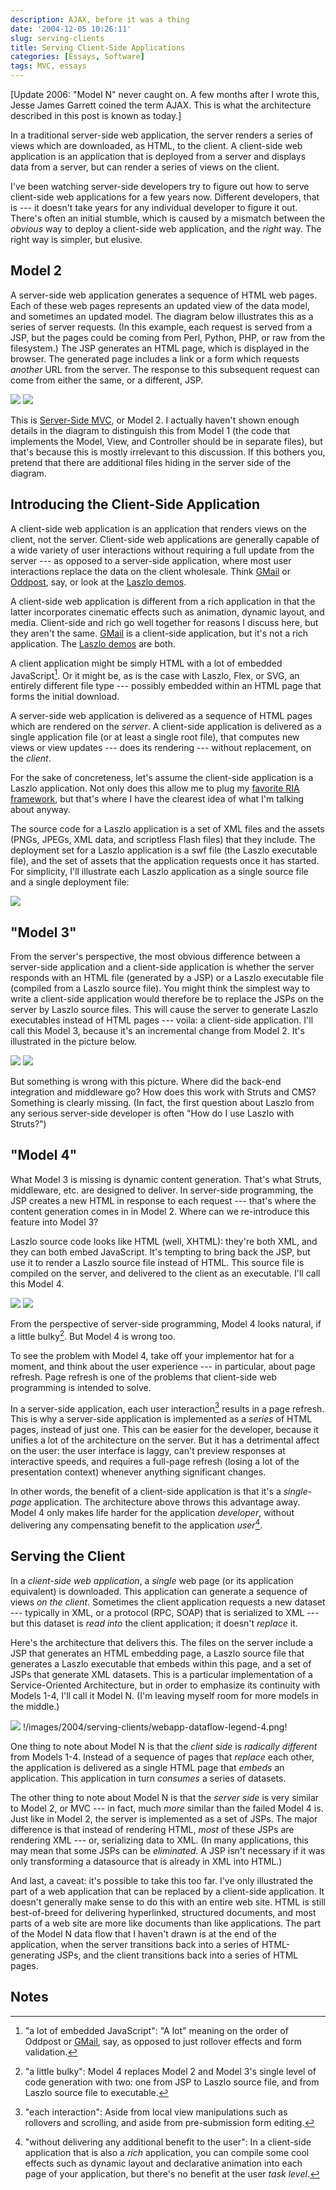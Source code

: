 ```yaml
---
description: AJAX, before it was a thing
date: '2004-12-05 10:26:11'
slug: serving-clients
title: Serving Client-Side Applications
categories: [Essays, Software]
tags: MVC, essays
---
```


[Update 2006: "Model N" never caught on. A few months after I wrote this, Jesse
James Garrett coined the term AJAX. This is what the architecture described in
this post is known as today.]

In a traditional server-side web application, the server renders a series of
views which are downloaded, as HTML, to the client. A client-side web
application is an application that is deployed from a server and displays data
from a server, but can render a series of views on the client.

I've been watching server-side developers try to figure out how to serve
client-side web applications for a few years now. Different developers, that is
--- it doesn't take years for any individual developer to figure it out. There's
often an initial stumble, which is caused by a mismatch between the _obvious_
way to deploy a client-side web application, and the _right_ way. The right way
is simpler, but elusive.

## Model 2

A server-side web application generates a sequence of HTML web pages. Each of
these web pages represents an updated view of the data model, and sometimes an
updated model. The diagram below illustrates this as a series of server
requests. (In this example, each request is served from a JSP, but the pages
could be coming from Perl, Python, PHP, or raw from the filesystem.) The JSP
generates an HTML page, which is displayed in the browser. The generated page
includes a link or a form which requests _another_ URL from the server. The
response to this subsequent request can come from either the same, or a
different, JSP.

![](http://images.osteele.com/2004/serving-clients/server-webapp-dataflow.png)
![](http://images.osteele.com/2004/serving-clients/webapp-dataflow-legend-1.png)

This is [Server-Side MVC](/2004/08/web-mvc), or Model 2. I actually haven't
shown enough details in the diagram to distinguish this from Model 1 (the code
that implements the Model, View, and Controller should be in separate files),
but that's because this is mostly irrelevant to this discussion. If this bothers
you, pretend that there are additional files hiding in the server side of the
diagram.

## Introducing the Client-Side Application

A client-side web application is an application that renders views on the
client, not the server. Client-side web applications are generally capable of a
wide variety of user interactions without requiring a full update from the
server --- as opposed to a server-side application, where most user interactions
replace the data on the client wholesale. Think [GMail](http://gmail.com) or
[Oddpost](http://www.oddpost.com/), say, or look at the [Laszlo
demos](http://laszlosystems.com/demos).

A client-side web application is different from a rich application in that the
latter incorporates cinematic effects such as animation, dynamic layout, and
media. Client-side and rich go well together for reasons I discuss here, but
they aren't the same. [GMail](http://gmail.com) is a client-side application,
but it's not a rich application. The [Laszlo
demos](http://laszlosystems.com/demos) are both.

A client application might be simply HTML with a lot of embedded JavaScript[^1].
Or it might be, as is the case with Laszlo, Flex, or SVG, an entirely different
file type --- possibly embedded within an HTML page that forms the initial
download.

A server-side web application is delivered as a sequence of HTML pages which are
rendered on the _server_. A client-side application is delivered as a single
application file (or at least a single root file), that computes new views or
view updates --- does its rendering --- without replacement, on the _client_.

For the sake of concreteness, let's assume the client-side application is a
Laszlo application. Not only does this allow me to plug my [favorite RIA
framework](http://openlaszlo.org), but that's where I have the clearest idea of
what I'm talking about anyway.

The source code for a Laszlo application is a set of XML files and the assets
(PNGs, JPEGs, XML data, and scriptless Flash files) that they include. The
deployment set for a Laszlo application is a swf file (the Laszlo executable
file), and the set of assets that the application requests once it has started.
For simplicity, I'll illustrate each Laszlo application as a single source file
and a single deployment file:

![](http://images.osteele.com/2004/serving-clients/compiling-laszlo.png)

## "Model 3"

From the server's perspective, the most obvious difference between a server-side
application and a client-side application is whether the server responds with an
HTML file (generated by a JSP) or a Laszlo executable file (compiled from a
Laszlo source file). You might think the simplest way to write a client-side
application would therefore be to replace the JSPs on the server by Laszlo
source files. This will cause the server to generate Laszlo executables instead
of HTML pages --- voila: a client-side application. I'll call this Model 3,
because it's an incremental change from Model 2. It's illustrated in the picture
below.

![](http://images.osteele.com/2004/serving-clients/server-client-webapp-dataflow.png)
![](http://images.osteele.com/2004/serving-clients/webapp-dataflow-legend-2.png)

But something is wrong with this picture. Where did the back-end integration and
middleware go? How does this work with Struts and CMS? Something is clearly
missing. (In fact, the first question about Laszlo from any serious server-side
developer is often "How do I use Laszlo with Struts?")

## "Model 4"

What Model 3 is missing is dynamic content generation. That's what Struts,
middleware, etc. are designed to deliver. In server-side programming, the JSP
creates a new HTML in response to each request --- that's where the content
generation comes in in Model 2. Where can we re-introduce this feature into
Model 3?

Laszlo source code looks like HTML (well, XHTML): they're both XML, and they can
both embed JavaScript. It's tempting to bring back the JSP, but use it to render
a Laszlo source file instead of HTML. This source file is compiled on the
server, and delivered to the client as an executable. I'll call this Model 4.

![](http://images.osteele.com/2004/serving-clients/server-client-code-generation.png)
![](http://images.osteele.com/2004/serving-clients/webapp-dataflow-legend-3.png)

From the perspective of server-side programming, Model 4 looks natural, if a
little bulky[^2]. But Model 4 is wrong too.

To see the problem with Model 4, take off your implementor hat for a moment, and
think about the user experience --- in particular, about page refresh. Page
refresh is one of the problems that client-side web programming is intended to
solve.

In a server-side application, each user interaction[^3] results in a page
refresh. This is why a server-side application is implemented as a _series_ of
HTML pages, instead of just one. This can be easier for the developer, because
it unifies a lot of the architecture on the server. But it has a detrimental
affect on the user: the user interface is laggy, can't preview responses at
interactive speeds, and requires a full-page refresh (losing a lot of the
presentation context) whenever anything significant changes.

In other words, the benefit of a client-side application is that it's a
_single-page_ application. The architecture above throws this advantage away.
Model 4 only makes life harder for the application _developer_, without
delivering any compensating benefit to the application _user_[^4].

## Serving the Client

In a _client-side web application_, a _single_ web page (or its application
equivalent) is downloaded. This application can generate a sequence of views _on
the client_. Sometimes the client application requests a new dataset ---
typically in XML, or a protocol (RPC, SOAP) that is serialized to XML --- but
this dataset is _read into_ the client application; it doesn't _replace_ it.

Here's the architecture that delivers this. The files on the server include a
JSP that generates an HTML embedding page, a Laszlo source file that generates a
Laszlo executable that embeds within this page, and a set of JSPs that generate
XML datasets. This is a particular implementation of a Service-Oriented
Architecture, but in order to emphasize its continuity with Models 1-4, I'll
call it Model N. (I'm leaving myself room for more models in the middle.)

![](http://images.osteele.com/2004/serving-clients/client-webapp-dataflow.png) !/images/2004/serving-clients/webapp-dataflow-legend-4.png!

One thing to note about Model N is that the _client side_ is _radically
different_ from Models 1-4. Instead of a sequence of pages that _replace_ each
other, the application is delivered as a single HTML page that _embeds_ an
application. This application in turn _consumes_ a series of datasets.

The other thing to note about Model N is that the _server side_ is very similar
to Model 2, or MVC --- in fact, much _more_ similar than the failed Model 4 is.
Just like in Model 2, the server is implemented as a set of JSPs. The major
difference is that instead of rendering HTML, _most_ of these JSPs are rendering
XML --- or, serializing data to XML. (In many applications, this may mean that
some JSPs can be _eliminated_. A JSP isn't necessary if it was only transforming
a datasource that is already in XML into HTML.)

And last, a caveat: it's possible to take this too far. I've only illustrated
the part of a web application that can be replaced by a client-side application.
It doesn't generally make sense to do this with an entire web site. HTML is
still best-of-breed for delivering hyperlinked, structured documents, and most
parts of a web site are more like documents than like applications. The part of
the Model N data flow that I haven't drawn is at the end of the application,
when the server transitions back into a series of HTML-generating JSPs, and the
client transitions back into a series of HTML pages.

## Notes

[^1]: "a lot of embedded JavaScript": "A lot" meaning on the order of Oddpost or [GMail](http://gmail.com), say, as opposed to just rollover effects and form validation.

[^2]: "a little bulky": Model 4 replaces Model 2 and Model 3's single level of code generation with two: one from JSP to Laszlo source file, and from Laszlo source file to executable.

[^3]: "each interaction": Aside from local view manipulations such as rollovers and scrolling, and aside from pre-submission form editing.

[^4]: "without delivering any additional benefit to the user": In a client-side application that is also a _rich_ application, you can compile some cool effects such as dynamic layout and declarative animation into each page of your application, but there's no benefit at the user _task level_.
